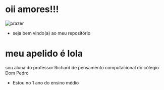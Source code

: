 # oii amores!!!
![prazer](https://media4.giphy.com/media/v1.Y2lkPTc5MGI3NjExZnBxdTcxcncwazlpZTRncGhrbXJ1cW8xNDdkd3RjM3l0Z2dtZXUzeCZlcD12MV9pbnRlcm5hbF9naWZfYnlfaWQmY3Q9Zw/R6gvnAxj2ISzJdbA63/giphy.webp)
* seja bem vindo(a) ao meu repositório 
# meu apelido é lola
sou aluna do professor Richard de pensamento computacional do cólegio Dom Pedro 
* Estou no 1 ano do ensino médio 
<!DOCTYPE html>
<html lang="en">
  <head>
    <script src="https://cdnjs.cloudflare.com/ajax/libs/p5.js/1.10.0/p5.js"></script>
    <script src="https://cdnjs.cloudflare.com/ajax/libs/p5.js/1.10.0/addons/p5.sound.min.js"></script>
    <link rel="stylesheet" type="text/css" href="style.css">
    <meta charset="utf-8" />

  </head>
  <body>
    <main>
    </main>
    <script src="sketch.js"></script>
  </body>
</html>
